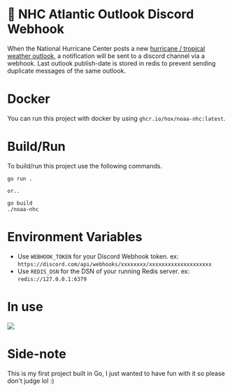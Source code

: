 # 🌴 NHC Atlantic Outlook Discord Webhook

When the National Hurricane Center posts a new [hurricane / tropical weather outlook](https://www.nhc.noaa.gov/), a notification will be sent to a discord channel via a webhook. Last outlook publish-date is stored in redis to prevent sending duplicate messages of the same outlook.

# Docker

You can run this project with docker by using `ghcr.io/hox/noaa-nhc:latest`.

# Build/Run

To build/run this project use the following commands.

```
go run .

or..

go build
./noaa-nhc
```

# Environment Variables

- Use `WEBHOOK_TOKEN` for your Discord Webhook token. ex: `https://discord.com/api/webhooks/xxxxxxxx/xxxxxxxxxxxxxxxxxxxx`
- Use `REDIS_DSN` for the DSN of your running Redis server. ex: `redis://127.0.0.1:6379`

# In use

![](https://cdn.eli.tf/f/Z5QmskKc.png)

# Side-note

This is my first project built in Go, I just wanted to have fun with it so please don't judge lol :)

